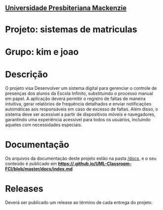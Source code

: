 <h2><a href= "https://www.mackenzie.br">Universidade Presbiteriana Mackenzie</a></h2>

# Projeto: sistemas de matriculas

# Grupo: kim e joao

# Descrição

O projeto visa Desenvolver um sistema digital para gerenciar o controle de presenças dos alunos da Escola Infinito, substituindo o processo manual em papel. A aplicação deverá permitir o registro de faltas de maneira intuitiva, gerar relatórios de frequência detalhados e enviar notificações automáticas aos responsáveis em caso de excesso de faltas. Além disso, o sistema deve ser acessível a partir de dispositivos móveis e navegadores, garantindo uma experiência acessível para todos os usuários, incluindo aqueles com necessidades especiais.

# Documentação

Os arquivos da documentação deste projeto estão na pasta [/docs](/docs), e o seu conteúdo é publicado em [**https://<usuario>.github.io/UML-Classroom-FCI/blob/master/docs/index.md**
](https://github.com/jvmartins125/UML-Classroom-FCI/blob/master/docs/index.md)
# Releases

Deverá ser publicado um release ao término de cada entrega do projeto.
